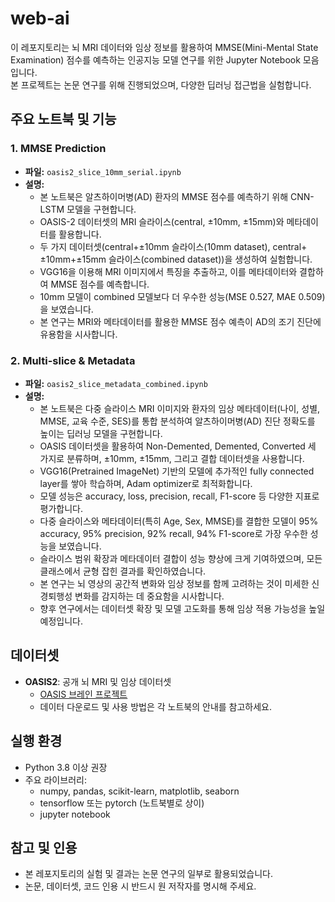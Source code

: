 # web-ai

이 레포지토리는 뇌 MRI 데이터와 임상 정보를 활용하여 MMSE(Mini-Mental State Examination) 점수를 예측하는 인공지능 모델 연구를 위한 Jupyter Notebook 모음입니다.  
본 프로젝트는 논문 연구를 위해 진행되었으며, 다양한 딥러닝 접근법을 실험합니다.

## 주요 노트북 및 기능

### 1. MMSE Prediction  
- **파일:** `oasis2_slice_10mm_serial.ipynb`  
- **설명:**  
  - 본 노트북은 알츠하이머병(AD) 환자의 MMSE 점수를 예측하기 위해 CNN-LSTM 모델을 구현합니다.
  - OASIS-2 데이터셋의 MRI 슬라이스(central, ±10mm, ±15mm)와 메타데이터를 활용합니다.
  - 두 가지 데이터셋(central+±10mm 슬라이스(10mm dataset), central+±10mm+±15mm 슬라이스(combined dataset))을 생성하여 실험합니다.
  - VGG16을 이용해 MRI 이미지에서 특징을 추출하고, 이를 메타데이터와 결합하여 MMSE 점수를 예측합니다.
  - 10mm 모델이 combined 모델보다 더 우수한 성능(MSE 0.527, MAE 0.509)을 보였습니다.
  - 본 연구는 MRI와 메타데이터를 활용한 MMSE 점수 예측이 AD의 조기 진단에 유용함을 시사합니다.

### 2. Multi-slice & Metadata  
- **파일:** `oasis2_slice_metadata_combined.ipynb`  
- **설명:**  
  - 본 노트북은 다중 슬라이스 MRI 이미지와 환자의 임상 메타데이터(나이, 성별, MMSE, 교육 수준, SES)를 통합 분석하여 알츠하이머병(AD) 진단 정확도를 높이는 딥러닝 모델을 구현합니다.
  - OASIS 데이터셋을 활용하여 Non-Demented, Demented, Converted 세 가지로 분류하며, ±10mm, ±15mm, 그리고 결합 데이터셋을 사용합니다.
  - VGG16(Pretrained ImageNet) 기반의 모델에 추가적인 fully connected layer를 쌓아 학습하며, Adam optimizer로 최적화합니다.
  - 모델 성능은 accuracy, loss, precision, recall, F1-score 등 다양한 지표로 평가합니다.
  - 다중 슬라이스와 메타데이터(특히 Age, Sex, MMSE)를 결합한 모델이 95% accuracy, 95% precision, 92% recall, 94% F1-score로 가장 우수한 성능을 보였습니다.
  - 슬라이스 범위 확장과 메타데이터 결합이 성능 향상에 크게 기여하였으며, 모든 클래스에서 균형 잡힌 결과를 확인하였습니다.
  - 본 연구는 뇌 영상의 공간적 변화와 임상 정보를 함께 고려하는 것이 미세한 신경퇴행성 변화를 감지하는 데 중요함을 시사합니다.
  - 향후 연구에서는 데이터셋 확장 및 모델 고도화를 통해 임상 적용 가능성을 높일 예정입니다.

## 데이터셋

- **OASIS2**: 공개 뇌 MRI 및 임상 데이터셋  
  - [OASIS 브레인 프로젝트](https://www.oasis-brains.org/)
  - 데이터 다운로드 및 사용 방법은 각 노트북의 안내를 참고하세요.

## 실행 환경

- Python 3.8 이상 권장
- 주요 라이브러리:  
  - numpy, pandas, scikit-learn, matplotlib, seaborn  
  - tensorflow 또는 pytorch (노트북별로 상이)
  - jupyter notebook

## 참고 및 인용

- 본 레포지토리의 실험 및 결과는 논문 연구의 일부로 활용되었습니다.
- 논문, 데이터셋, 코드 인용 시 반드시 원 저작자를 명시해 주세요.